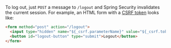 To log out, just `POST` a message to `/logout` and Spring Security invalidates the current session. For example, an HTML form with a [CSRF token](https://docs.spring.io/spring-security/site/docs/5.0.x/reference/html/csrf.html) looks like:

```html
<form method="post" action="/logout">
  <input type="hidden" name="${_csrf.parameterName}" value="${_csrf.token}" />
  <button id="logout-button" type="submit">Logout</button>
</form>
```
